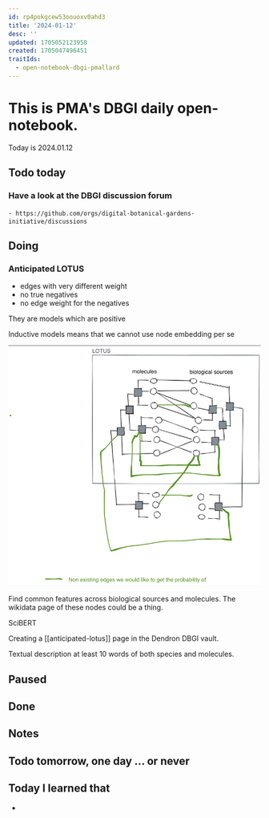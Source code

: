 ```yaml
---
id: rp4pokgcew53oouoxv0ahd3
title: '2024-01-12'
desc: ''
updated: 1705052123958
created: 1705047496451
traitIds:
  - open-notebook-dbgi-pmallard
---
```



# This is PMA's DBGI daily open-notebook.

Today is 2024.01.12

## Todo today

### Have a look at the DBGI discussion forum
    - https://github.com/orgs/digital-botanical-gardens-initiative/discussions
###
###

## Doing


### Anticipated LOTUS

- edges with very different weight
- no true negatives
- no edge weight for the negatives

They are models which are positive 

Inductive models means that we cannot use node embedding per se

![](/assets/images/2024-01-12-10-15-07.png)


Find common features across biological sources and molecules.
The wikidata page of these nodes could be a thing.

SciBERT

Creating a [[anticipated-lotus]] page in the Dendron DBGI vault.

Textual description at least 10 words of both species and molecules.





## Paused

## Done

## Notes

## Todo tomorrow, one day ... or never

###
###
###


## Today I learned that

-